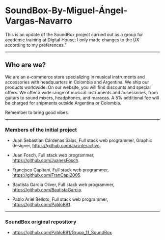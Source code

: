 # SoundBox-By-Miguel-Ángel-Vargas-Navarro
This is an update of the SoundBox project carried out as a group for academic training at Digital House; I only made changes to the UX according to my preferences."

---
## Who are we?
We are an e-commerce store specializing in musical instruments and accessories with headquarters in Colombia and Argentina. We ship our products worldwide. On our website, you will find discounts and special offers. We offer a wide range of musical instruments and accessories, from guitars to sound mixers, headphones, and maracas. A 5% additional fee will be charged for shipments outside Argentina or Colombia.

Remember to bring good vibes.

---
### Members of the initial project

-   Juan Sebastián Cárdenas Salas, Full stack web programmer, Graphic designer, https://github.com/Jscinteractivo.

-   Juan Fosch, Full stack web programmer, https://github.com/JuanesFosch.

-   Francisco Capitani, Full stack web programmer, https://github.com/FranCapi2005.
-   Bautista Garcia Oliver, Full stack web programmer, https://github.com/BautistaGarcia.
-   Pablo Ariel Belloto, Full stack web programmer, https://github.com/PabloB91.

---

### SoundBox original repository

-   https://github.com/PabloB91/Grupo_11_SoundBox

